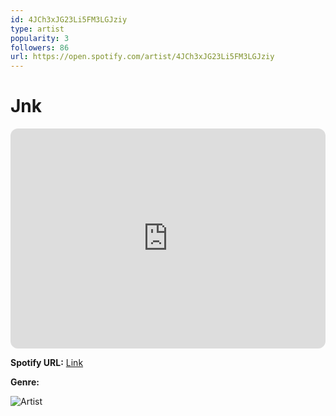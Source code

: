 ```yaml
---
id: 4JCh3xJG23Li5FM3LGJziy
type: artist
popularity: 3
followers: 86
url: https://open.spotify.com/artist/4JCh3xJG23Li5FM3LGJziy
---
```

# Jnk

<iframe style="border-radius:12px" src="https://open.spotify.com/embed/artist/4JCh3xJG23Li5FM3LGJziy" width="100%" height="352" frameBorder="0" allowfullscreen="" allow="autoplay; clipboard-write; encrypted-media; fullscreen; picture-in-picture" loading="lazy"></iframe>

**Spotify URL:** [Link](https://open.spotify.com/artist/4JCh3xJG23Li5FM3LGJziy)

**Genre:** 

![Artist](https://i.scdn.co/image/ab67616d0000b273df42a609edec79a583e3410c)
